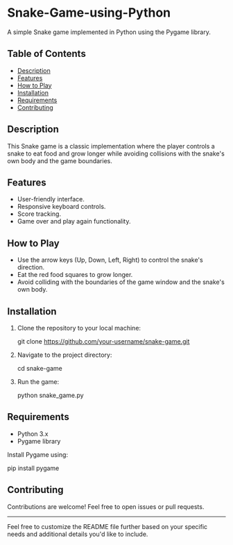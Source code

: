 # Snake-Game-using-Python

A simple Snake game implemented in Python using the Pygame library.

## Table of Contents

- [Description](#description)
- [Features](#features)
- [How to Play](#how-to-play)
- [Installation](#installation)
- [Requirements](#requirements)
- [Contributing](#contributing)


## Description

This Snake game is a classic implementation where the player controls a snake to eat food and grow longer while avoiding collisions with the snake's own body and the game boundaries.

## Features

- User-friendly interface.
- Responsive keyboard controls.
- Score tracking.
- Game over and play again functionality.

## How to Play

- Use the arrow keys (Up, Down, Left, Right) to control the snake's direction.
- Eat the red food squares to grow longer.
- Avoid colliding with the boundaries of the game window and the snake's own body.

## Installation

1. Clone the repository to your local machine:
   
   git clone https://github.com/your-username/snake-game.git
   

2. Navigate to the project directory:

   cd snake-game
   

3. Run the game:

   python snake_game.py
   

## Requirements

- Python 3.x
- Pygame library

Install Pygame using:

pip install pygame


## Contributing

Contributions are welcome! Feel free to open issues or pull requests.


---

Feel free to customize the README file further based on your specific needs and additional details you'd like to include.
